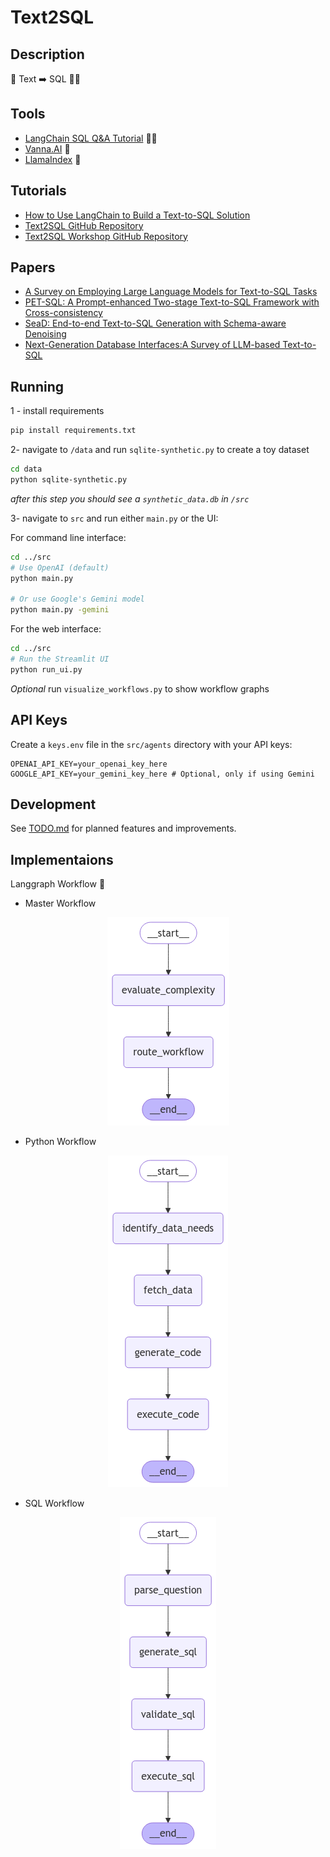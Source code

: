 # Text2SQL

## Description
📔 Text ➡️ SQL 🧑‍💻

## Tools
- [LangChain SQL Q&A Tutorial](https://python.langchain.com/docs/tutorials/sql_qa/) 🦜🔗
- [Vanna.AI](https://vanna.ai/) 🔮
- [LlamaIndex](https://www.llamaindex.ai/) 🦙

## Tutorials
- [How to Use LangChain to Build a Text-to-SQL Solution](https://medium.com/@marvin_thompson/how-to-use-langchain-to-build-a-text-to-sql-solution-54a173f312a5)
- [Text2SQL GitHub Repository](https://github.com/WeitaoLu/Text2SQL)
- [Text2SQL Workshop GitHub Repository](https://github.com/weet-ai/text2sql-workshop)

## Papers
- [A Survey on Employing Large Language Models for Text-to-SQL Tasks](https://arxiv.org/html/2407.15186v2)
- [PET-SQL: A Prompt-enhanced Two-stage Text-to-SQL Framework with Cross-consistency](https://arxiv.org/html/2403.09732v1)
- [SeaD: End-to-end Text-to-SQL Generation with Schema-aware Denoising](https://arxiv.org/pdf/2105.07911)
- [Next-Generation Database Interfaces:A Survey of LLM-based Text-to-SQL](https://arxiv.org/pdf/2406.08426)

## Running

1 - install requirements
```bash
pip install requirements.txt
```

2- navigate to `/data` and run `sqlite-synthetic.py` to create a toy dataset
```bash
cd data
python sqlite-synthetic.py
```
_after this step you should see a `synthetic_data.db` in `/src`_

3- navigate to `src` and run either `main.py` or the UI:

For command line interface:
```bash
cd ../src
# Use OpenAI (default)
python main.py

# Or use Google's Gemini model
python main.py -gemini
```

For the web interface:
```bash
cd ../src
# Run the Streamlit UI
python run_ui.py
```

_Optional_ run `visualize_workflows.py` to show workflow graphs

## API Keys

Create a `keys.env` file in the `src/agents` directory with your API keys:

```
OPENAI_API_KEY=your_openai_key_here
GOOGLE_API_KEY=your_gemini_key_here # Optional, only if using Gemini
```


## Development

See [TODO.md](TODO.md) for planned features and improvements.

## Implementaions

Langgraph Workflow 🦜

- Master Workflow
<p align="center">
  <img src="/src/workflow_visualizations/master_workflow.png" alt="Master Workflow"/>
</p>

- Python Workflow
<p align="center">
  <img src="/src/workflow_visualizations/python_workflow.png" alt="Python Workflow"/>
</p>

- SQL Workflow
<p align="center">
  <img src="/src/workflow_visualizations/sql_workflow.png" alt="SQL Workflow"/>
</p>